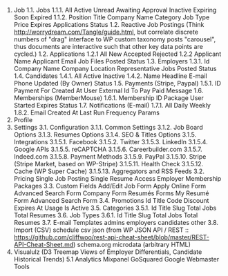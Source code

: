 1. Job
1.1. Jobs
1.1.1.
    All
    Active
    Unread
    Awaiting Approval
    Inactive
    Expiring Soon
    Expired
1.1.2.
    Position Title
    Company Name
    Category
    Job Type
    Price
    Expires
    Applications
    Status
1.2. Reactive Job Postings (Think http://worrydream.com/Tangle/guide.html, 
     but correlate discrete numbers of "drag" interface to WP custom taxonomy 
     posts "carousel", thus documents are interactive such that other key 
     data points are cycled.)
1.2. Applications
1.2.1
    All
    New
    Accepted
    Rejected
1.2.2
    Applicant Name
    Applicant Email
    Job
    Files
    Posted
    Status
1.3. Employers
1.3.1.
    Id
    Company Name
    Company Location
    Representative
    Jobs Posted
    Status
1.4. Candidates
1.4.1.
    All
    Active
    Inactive
1.4.2.
    Name
    Headline
    E-mail
    Phone
    Updated (By Owner)
    Status
1.5. Payments (Stripe, Paypal)
1.5.1.
    ID
    Payment For
    Created At
    User
    External Id
    To Pay
    Paid
    Message
1.6. Memberships (MemberMouse)
1.6.1.
    Membership ID
    Package
    User
    Started
    Expires
    Status
1.7. Notifications (E-mail)
1.7.1.
    All
    Daily
    Weekly
1.8.2.
    Email
    Created At
    Last Run
    Frequency
    Params
2. Profile
3. Settings
3.1. Configuration
3.1.1. Common Settings
3.1.2. Job Board Options
3.1.3. Resumes Options
3.1.4. SEO & Titles Options
3.1.5. Integrations
    3.1.5.1.     Facebook
    3.1.5.2.     Twitter
    3.1.5.3.     LinkedIn
    3.1.5.4.     Google APIs
    3.1.5.5.     reCAPTCHA
    3.1.5.6.     Careerbuilder.com
    3.1.5.7.     Indeed.com
    3.1.5.8.     Payment Methods
    3.1.5.9.     PayPal
    3.1.5.10.    Stripe (Stripe Market, based on WP-Stripe)
    3.1.5.11.    Health Check
    3.1.5.12.    Cache (WP Super Cache)
    3.1.5.13.    Aggregators and RSS Feeds
3.2. Pricing
    Single Job Posting
    Single Resume Access
    Employer Membership Packages
3.3. Custom Fields
    Add/Edit Job Form
    Apply Online Form
    Advanced Search Form
    Company Form
    Resumés Forms
    My Resumé Form
    Advanced Search Form
3.4. Promotions
    Id
    Title
    Code
    Discount
    Expires At
    Usage
    Is Active
3.5. Categories
3.5.1.
    Id
    Title
    Slug
    Total Jobs
    Total Resumes
3.6. Job Types
3.6.1.
    Id
    Title
    Slug
    Total Jobs
    Total Resumes
3.7. E-mail Templates
    admins
    employers
    candidates
    other
3.8. Import (CSV)
    schedule
    csv
    json (from WP JSON API / REST :: https://github.com/cliffwoo/rest-api-cheat-sheet/blob/master/REST-API-Cheat-Sheet.md)
    schema.org microdata (arbitrary HTML)
4. Visualulz (D3 Treemap Views of Employer Differentials, Candidate Historical Trends)
5.1 Analytics
    Mixpanel
    GoSquared
    Google Webmaster Tools
